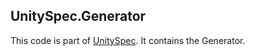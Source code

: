 ## UnitySpec.Generator
This code is part of [UnitySpec](https://github.com/mmulder135/UnitySpec). It contains the Generator.

